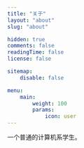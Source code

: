 ```yaml
---
title: "关于"
layout: "about"
slug: "about"

hidden: true
comments: false
readingTime: false
license: false

sitemap:
    disable: false

menu:
    main:
        weight: 100
        params: 
            icon: user
---
```


一个普通的计算机系学生。
